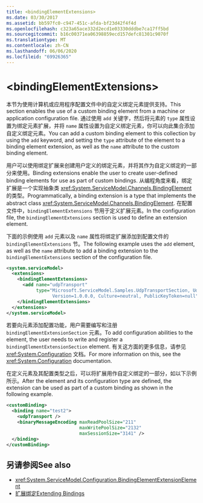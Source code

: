 ```yaml
---
title: <bindingElementExtensions>
ms.date: 03/30/2017
ms.assetid: bb597fc0-c947-451c-afda-bf23d42f4f4d
ms.openlocfilehash: c323a65ace332d2ecd1e03330dddbe7ca17ff5bd
ms.sourcegitcommit: b16c00371ea06398859ecd157defc81301c9070f
ms.translationtype: MT
ms.contentlocale: zh-CN
ms.lasthandoff: 06/06/2020
ms.locfileid: "69926365"
---
```

# \<bindingElementExtensions>
<span data-ttu-id="2b169-101">本节为使用计算机或应用程序配置文件中的自定义绑定元素提供支持。</span><span class="sxs-lookup"><span data-stu-id="2b169-101">This section enables the use of a custom binding element from a machine or application configuration file.</span></span> <span data-ttu-id="2b169-102">通过使用 `add` 关键字，然后将元素的 `type` 属性设置为绑定元素扩展，并将 `name` 属性设置为自定义绑定元素，你可以向此集合添加自定义绑定元素。</span><span class="sxs-lookup"><span data-stu-id="2b169-102">You can add a custom binding element to this collection by using the `add` keyword, and setting the `type` attribute of the element to a binding element extension, as well as the `name` attribute to the custom binding element.</span></span>  
  
 <span data-ttu-id="2b169-103">用户可以使用绑定扩展来创建用户定义的绑定元素，并将其作为自定义绑定的一部分来使用。</span><span class="sxs-lookup"><span data-stu-id="2b169-103">Binding extensions enable the user to create user-defined binding elements for use as part of custom bindings.</span></span> <span data-ttu-id="2b169-104">从编程角度来看，绑定扩展是一个实现抽象类 <xref:System.ServiceModel.Channels.BindingElement> 的类型。</span><span class="sxs-lookup"><span data-stu-id="2b169-104">Programmatically, a binding extension is a type that implements the abstract class <xref:System.ServiceModel.Channels.BindingElement>.</span></span> <span data-ttu-id="2b169-105">在配置文件中，`bindingElementExtensions` 节用于定义扩展元素。</span><span class="sxs-lookup"><span data-stu-id="2b169-105">In the configuration file, the `bindingElementExtensions` section is used to define an extension element.</span></span>  
  
 <span data-ttu-id="2b169-106">下面的示例使用 `add` 元素以及 `name` 属性将绑定扩展添加到配置文件的 `bindingElementExtensions` 节。</span><span class="sxs-lookup"><span data-stu-id="2b169-106">The following example uses the `add` element, as well as the `name` attribute to add a binding extension to the `bindingElementExtensions` section of the configuration file.</span></span>  
  
```xml  
<system.serviceModel>
  <extensions>
    <bindingElementExtensions>
      <add name="udpTransport"
           type="Microsoft.ServiceModel.Samples.UdpTransportSection, UdpTransport,
                 Version=1.0.0.0, Culture=neutral, PublicKeyToken=null" />
    </bindingElementExtensions>
  </extensions>
</system.serviceModel>
```  
  
 <span data-ttu-id="2b169-107">若要向元素添加配置功能，用户需要编写和注册 `bindingElementExtensionSection` 元素。</span><span class="sxs-lookup"><span data-stu-id="2b169-107">To add configuration abilities to the element, the user needs to write and register a `bindingElementExtensionSection` element.</span></span> <span data-ttu-id="2b169-108">有关这方面的更多信息，请参见 <xref:System.Configuration> 文档。</span><span class="sxs-lookup"><span data-stu-id="2b169-108">For more information on this, see the <xref:System.Configuration> documentation.</span></span>  
  
 <span data-ttu-id="2b169-109">在定义元素及其配置类型之后，可以将扩展用作自定义绑定的一部分，如以下示例所示。</span><span class="sxs-lookup"><span data-stu-id="2b169-109">After the element and its configuration type are defined, the extension can be used as part of a custom binding as shown in the following example.</span></span>  
  
```xml  
<customBinding>
  <binding name="test2">
    <udpTransport />
    <binaryMessageEncoding maxReadPoolSize="211"
                           maxWritePoolSize="2132"
                           maxSessionSize="3141" />
  </binding>
</customBinding>
```  
  
## <a name="see-also"></a><span data-ttu-id="2b169-110">另请参阅</span><span class="sxs-lookup"><span data-stu-id="2b169-110">See also</span></span>

- <xref:System.ServiceModel.Configuration.BindingElementExtensionElement>
- [<span data-ttu-id="2b169-111">扩展绑定</span><span class="sxs-lookup"><span data-stu-id="2b169-111">Extending Bindings</span></span>](../../../wcf/extending/extending-bindings.md)
